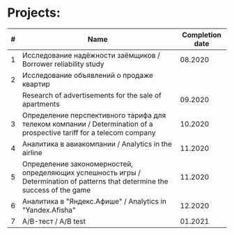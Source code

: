 # Projects:


| # | Name                                                                                                                         | Completion date |
| - | ---------------------------------------------------------------------------------------------------------------------------- | --------------- |
| 1 | Исследование надёжности заёмщиков / Borrower reliability study                                                               | 08.2020         |
| 2 | Исследование объявлений о продаже квартир
|   | Research of advertisements for the sale of apartments                            | 09.2020         |
| 3 | Определение перспективного тарифа для телеком компании / Determination of a prospective tariff for a telecom company         | 10.2020         |
| 4 | Аналитика в авиакомпании / Analytics in the airline                                                                          | 11.2020         |
| 5 | Определение закономерностей, определяющих успешность игры / Determination of patterns that determine the success of the game | 11.2020         |
| 6 | Аналитика в "Яндекс.Афише" / Analytics in "Yandex.Afisha"                                                                    | 12.2020         |
| 7 | A/B-тест / A/B test                                                                                                          | 01.2021         |
